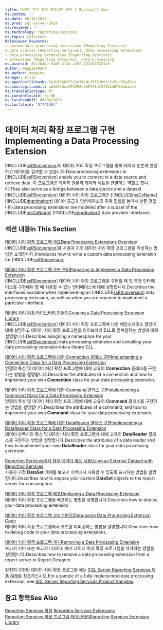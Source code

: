 ```yaml
---
title: 데이터 처리 확장 프로그램 구현 | Microsoft Docs
ms.custom: ''
ms.date: 06/13/2017
ms.prod: sql-server-2014
ms.reviewer: ''
ms.technology: reporting-services
ms.topic: reference
helpviewer_keywords:
- custom data processing extensions [Reporting Services]
- data sources [Reporting Services], data processing extensions
- data processing extensions [Reporting Services]
- extensions [Reporting Services], data processing
ms.assetid: 8dc2b44e-5ad9-411d-a29f-7213e29321a9
author: maggiesMSFT
ms.author: maggies
manager: kfile
ms.openlocfilehash: 5a1b7668f2319e742dcf3f1969fc3c5cc85cd7eb
ms.sourcegitcommit: ad4d92dce894592a259721a1571b1d8736abacdb
ms.translationtype: MT
ms.contentlocale: ko-KR
ms.lasthandoff: 08/04/2020
ms.locfileid: "87741591"
---
```

# <a name="implementing-a-data-processing-extension"></a><span data-ttu-id="cdad4-102">데이터 처리 확장 프로그램 구현</span><span class="sxs-lookup"><span data-stu-id="cdad4-102">Implementing a Data Processing Extension</span></span>
  <span data-ttu-id="cdad4-103">[!INCLUDE[ssRSnoversion](../../../includes/ssrsnoversion-md.md)]의 데이터 처리 확장 프로그램을 통해 데이터 원본에 연결하고 데이터를 검색할 수 있습니다.</span><span class="sxs-lookup"><span data-stu-id="cdad4-103">Data processing extensions in [!INCLUDE[ssRSnoversion](../../../includes/ssrsnoversion-md.md)] enable you to connect to a data source and retrieve data.</span></span> <span data-ttu-id="cdad4-104">이 프로그램은 데이터 원본과 데이터 세트을 연결하는 역할도 합니다.</span><span class="sxs-lookup"><span data-stu-id="cdad4-104">They also serve as a bridge between a data source and a dataset.</span></span> [!INCLUDE[ssRSnoversion](../../../includes/ssrsnoversion-md.md)] <span data-ttu-id="cdad4-105">데이터 처리 확장 프로그램은 [!INCLUDE[msCoName](../../../includes/msconame-md.md)] [!INCLUDE[dnprdnshort](../../../includes/dnprdnshort-md.md)] 데이터 공급자 인터페이스의 하위 집합을 본떠서 만든 것입니다.</span><span class="sxs-lookup"><span data-stu-id="cdad4-105">data processing extensions are modeled after a subset of the [!INCLUDE[msCoName](../../../includes/msconame-md.md)] [!INCLUDE[dnprdnshort](../../../includes/dnprdnshort-md.md)] data provider interfaces.</span></span>  
  
## <a name="in-this-section"></a><span data-ttu-id="cdad4-106">섹션 내용</span><span class="sxs-lookup"><span data-stu-id="cdad4-106">In This Section</span></span>  
 [<span data-ttu-id="cdad4-107">데이터 처리 확장 프로그램 개요</span><span class="sxs-lookup"><span data-stu-id="cdad4-107">Data Processing Extensions Overview</span></span>](data-processing-extensions-overview.md)  
 <span data-ttu-id="cdad4-108">[!INCLUDE[ssRSnoversion](../../../includes/ssrsnoversion-md.md)]용 사용자 지정 데이터 처리 확장 프로그램을 작성하는 방법을 소개합니다.</span><span class="sxs-lookup"><span data-stu-id="cdad4-108">Introduces how to write a custom data processing extension for [!INCLUDE[ssRSnoversion](../../../includes/ssrsnoversion-md.md)].</span></span>  
  
 [<span data-ttu-id="cdad4-109">데이터 처리 확장 프로그램 구현 준비</span><span class="sxs-lookup"><span data-stu-id="cdad4-109">Preparing to Implement a Data Processing Extension</span></span>](preparing-to-implement-a-data-processing-extension.md)  
 <span data-ttu-id="cdad4-110">[!INCLUDE[ssRSnoversion](../../../includes/ssrsnoversion-md.md)] 데이터 처리 확장 프로그램을 구현할 때 및 특정 인터페이스를 구현해야 할 때 사용할 수 있는 인터페이스에 대해 설명합니다.</span><span class="sxs-lookup"><span data-stu-id="cdad4-110">Describes the interfaces available when implementing an [!INCLUDE[ssRSnoversion](../../../includes/ssrsnoversion-md.md)] data processing extension, as well as when you are required to implement a particular interface.</span></span>  
  
 [<span data-ttu-id="cdad4-111">데이터 처리 확장 라이브러리 만들기</span><span class="sxs-lookup"><span data-stu-id="cdad4-111">Creating a Data Processing Extension Library</span></span>](creating-a-data-processing-extension-library.md)  
 <span data-ttu-id="cdad4-112">[!INCLUDE[ssRSnoversion](../../../includes/ssrsnoversion-md.md)] 데이터 처리 확장 프로그램에 대한 네임스페이스 할당에 대해 설명하고 데이터 처리 확장 프로그램을 라이브러리 DLL로 컴파일하는 방법에 대해 설명합니다.</span><span class="sxs-lookup"><span data-stu-id="cdad4-112">Describes assigning a namespace for your [!INCLUDE[ssRSnoversion](../../../includes/ssrsnoversion-md.md)] data processing extension and compiling your data processing extension into a library DLL.</span></span>  
  
 [<span data-ttu-id="cdad4-113">데이터 처리 확장 프로그램에 대한 Connection 클래스 구현</span><span class="sxs-lookup"><span data-stu-id="cdad4-113">Implementing a Connection Class for a Data Processing Extension</span></span>](implementing-a-connection-class-for-a-data-processing-extension.md)  
 <span data-ttu-id="cdad4-114">연결의 특성 및 데이터 처리 확장 프로그램에 대해 고유의 **Connection** 클래스를 구현하는 방법을 설명합니다.</span><span class="sxs-lookup"><span data-stu-id="cdad4-114">Describes the attributes of a connection and how to implement your own **Connection** class for your data processing extension.</span></span>  
  
 [<span data-ttu-id="cdad4-115">데이터 처리 확장 프로그램에 대한 Command 클래스 구현</span><span class="sxs-lookup"><span data-stu-id="cdad4-115">Implementing a Command Class for a Data Processing Extension</span></span>](implementing-a-command-class-for-a-data-processing-extension.md)  
 <span data-ttu-id="cdad4-116">명령의 특성 및 데이터 처리 확장 프로그램에 대해 고유의 **Command** 클래스를 구현하는 방법을 설명합니다.</span><span class="sxs-lookup"><span data-stu-id="cdad4-116">Describes the attributes of a command, and how to implement your own **Command** class for your data processing extension.</span></span>  
  
 [<span data-ttu-id="cdad4-117">데이터 처리 확장 프로그램에 대한 DataReader 클래스 구현</span><span class="sxs-lookup"><span data-stu-id="cdad4-117">Implementing a DataReader Class for a Data Processing Extension</span></span>](implementing-a-datareader-class-for-a-data-processing-extension.md)  
 <span data-ttu-id="cdad4-118">데이터 판독기의 특성 및 데이터 처리 확장 프로그램에 대해 고유의 **DataReader** 클래스를 구현하는 방법을 설명합니다.</span><span class="sxs-lookup"><span data-stu-id="cdad4-118">Describes the attributes of a data reader and how to implement your own **DataReader** class for your data processing extension.</span></span>  
  
 [<span data-ttu-id="cdad4-119">Reporting Services에서 외부 데이터 세트 사용</span><span class="sxs-lookup"><span data-stu-id="cdad4-119">Using an External Dataset with Reporting Services</span></span>](using-an-external-dataset-with-reporting-services.md)  
 <span data-ttu-id="cdad4-120">사용자 지정 **DataSet** 개체를 보고서 서버에서 사용할 수 있도록 표시하는 방법을 설명합니다.</span><span class="sxs-lookup"><span data-stu-id="cdad4-120">Describes how to expose your custom **DataSet** objects to the report server for consumption.</span></span>  
  
 [<span data-ttu-id="cdad4-121">데이터 처리 확장 프로그램 배포</span><span class="sxs-lookup"><span data-stu-id="cdad4-121">Deploying a Data Processing Extension</span></span>](deploying-a-data-processing-extension.md)  
 <span data-ttu-id="cdad4-122">데이터 처리 확장 프로그램을 배포하는 방법을 설명합니다.</span><span class="sxs-lookup"><span data-stu-id="cdad4-122">Describes how to deploy your data processing extension.</span></span>  
  
 [<span data-ttu-id="cdad4-123">데이터 처리 확장 프로그램 코드 디버깅</span><span class="sxs-lookup"><span data-stu-id="cdad4-123">Debugging Data Processing Extension Code</span></span>](debugging-data-processing-extension-code.md)  
 <span data-ttu-id="cdad4-124">데이터 처리 확장 프로그램에서 코드를 디버깅하는 방법을 설명합니다.</span><span class="sxs-lookup"><span data-stu-id="cdad4-124">Describes how to debug code in your data processing extensions.</span></span>  
  
 [<span data-ttu-id="cdad4-125">데이터 처리 확장 프로그램 제거</span><span class="sxs-lookup"><span data-stu-id="cdad4-125">Removing a Data Processing Extension</span></span>](removing-a-data-processing-extension.md)  
 <span data-ttu-id="cdad4-126">보고서 서버 또는 보고서 디자이너에서 데이터 처리 확장 프로그램을 제거하는 방법을 설명합니다.</span><span class="sxs-lookup"><span data-stu-id="cdad4-126">Describes how to remove a data processing extension from a report server or Report Designer.</span></span>  
  
 <span data-ttu-id="cdad4-127">완전히 구현된 데이터 처리 확장 프로그램 예는 [SQL Server Reporting Services 제품 예제](https://go.microsoft.com/fwlink/?LinkId=177889)를 참조하십시오.</span><span class="sxs-lookup"><span data-stu-id="cdad4-127">For a sample of a fully implemented data processing extension, see [SQL Server Reporting Services Product Samples](https://go.microsoft.com/fwlink/?LinkId=177889).</span></span>  
  
## <a name="see-also"></a><span data-ttu-id="cdad4-128">참고 항목</span><span class="sxs-lookup"><span data-stu-id="cdad4-128">See Also</span></span>  
 <span data-ttu-id="cdad4-129">[Reporting Services 확장](../reporting-services-extensions.md) </span><span class="sxs-lookup"><span data-stu-id="cdad4-129">[Reporting Services Extensions](../reporting-services-extensions.md) </span></span>  
 [<span data-ttu-id="cdad4-130">Reporting Services 확장 프로그램 라이브러리</span><span class="sxs-lookup"><span data-stu-id="cdad4-130">Reporting Services Extension Library</span></span>](../reporting-services-extension-library.md)  
  
  
